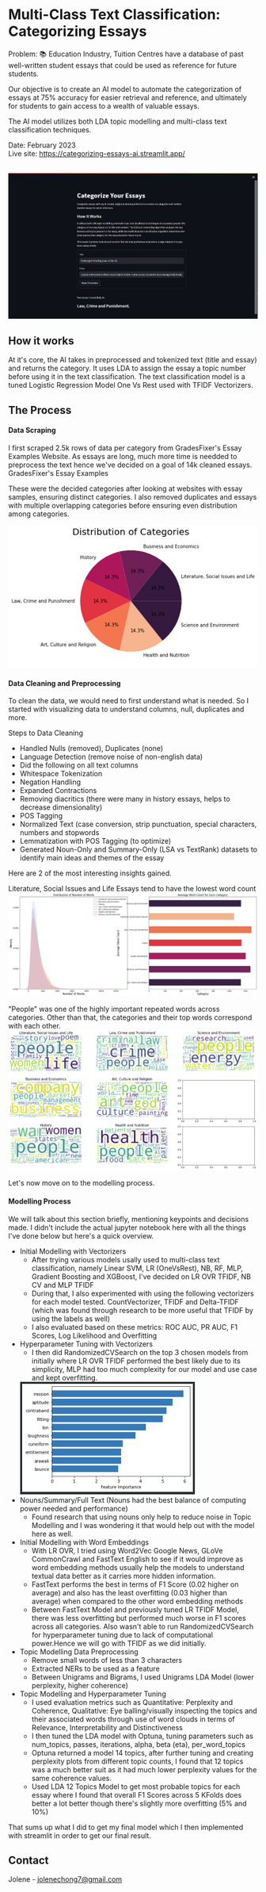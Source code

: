 # Multi-Class Text Classification: Categorizing Essays

Problem: 📚 Education Industry, Tuition Centres have a database of past well-written student essays that could be used as reference for future students.

Our objective is to create an AI model to automate the categorization of essays at 75% accuracy for easier retrieval and reference, and ultimately for students to gain access to a wealth of valuable essays.

The AI model utilizes both LDA topic modelling and multi-class text classification techniques.

Date: February 2023<br/>
Live site: https://categorizing-essays-ai.streamlit.app/ <br/><br/>

<img src="assets/Demo.png" alt="Screenshot of the results of the AI on Streamlit"/>


## How it works

At it's core, the AI takes in preprocessed and tokenized text (title and essay) and returns the category. It uses LDA to assign the essay a topic number before using it in the text classification. The text classification model is a tuned Logistic Regression Model One Vs Rest used with TFIDF Vectorizers.

## The Process

#### Data Scraping
I first scraped 2.5k rows of data per category from GradesFixer's Essay Examples Website. As essays are long, much more time is needded to preprocess the text hence we've decided on a goal of 14k cleaned essays. GradesFixer's Essay Examples

These were the decided categories after looking at websites with essay samples, ensuring distinct categories. I also removed duplicates and essays with multiple overlapping categories before ensuring even distribution among categories.

<img src="assets/distributionOfCategories.png" alt="Pie Chart of the distribution of categories"/> <br/>

#### Data Cleaning and Preprocessing
To clean the data, we would need to first understand what is needed. So I started with visualizing data to understand columns, null, duplicates and more.

Steps to Data Cleaning
- Handled Nulls (removed), Duplicates (none)
- Language Detection (remove noise of non-english data)
- Did the following on all text columns
- Whitespace Tokenization
- Negation Handling
- Expanded Contractions
- Removing diacritics (there were many in history essays, helps to decrease dimensionality)
- POS Tagging
- Normalized Text (case conversion, strip punctuation, special characters, numbers and stopwords
- Lemmatization with POS Tagging (to optimize)
- Generated Noun-Only and Summary-Only (LSA vs TextRank) datasets to identify main ideas and themes of the essay

Here are 2 of the most interesting insights gained.

Literature, Social Issues and Life Essays tend to have the lowest word count
<img src="assets/categoriesWithLongestEssays.png" alt="Pie Chart of the distribution of categories"/> <br/>

"People" was one of the highly important repeated words across categories. Other than that, the categories and their top words correspond with each other.
<img src="assets/wordCloud.png" alt="Word Cloud categorized by categories"/> <br/>

Let's now move on to the modelling process.

#### Modelling Process
We will talk about this section briefly, mentioning keypoints and decisions made. I didn't include the actual jupyter notebook here with all the things I've done below but here's a quick overview.

- Initial Modelling with Vectorizers
    - After trying various models usally used to multi-class text classification, namely Linear SVM, LR (OneVsRest), NB, RF, MLP, Gradient Boosting and XGBoost, I've decided on LR OVR TFIDF, NB CV and MLP TFIDF
    - During that, I also experimented with using the following vectorizers for each model tested. CountVectorizer, TFIDF and Delta-TFIDF (which was found through research to be more useful that TFIDF by using the labels as well)
    - I also evaluated based on these metrics: ROC AUC, PR AUC, F1 Scores, Log Likelihood and Overfitting
- Hyperparameter Tuning with Vectorizers
    - I then did RandomizedCVSearch on the top 3 chosen models from initially where LR OVR TFIDF performed the best likely due to its simplicity, MLP had too much complexity for our model and use case and kept overfitting.<br/>
    <img src="assets/featureImportance.png" alt="Feature Importance for LR OVR TFIDF model"/>
- Nouns/Summary/Full Text (Nouns had the best balance of computing power needed and performance)
    - Found research that using nouns only help to reduce noise in Topic Modelling and I was wondering it that would help out with the model here as well.
- Initial Modelling with Word Embeddings
    - With LR OVR, I tried using Word2Vec Google News, GLoVe CommonCrawl and FastText English to see if it would improve as word embedding methods usually help the models to understand textual data better as it carries more hidden information.
    - FastText performs the best in terms of F1 Score (0.02 higher on average) and also has the least overfitting (0.03 higher than average) when compared to the other word embedding methods
    - Between FastText Model and previously tuned LR TFIDF Model, there was less overfitting but performed much worse in F1 scores across all categories. Also wasn't able to run RandomizedCVSearch for hyperparameter tuning due to lack of computational power.Hence we will go with TFIDF as we did initially.
- Topic Modelling Data Preprocessing
    - Remove small words of less than 3 characters
    - Extracted NERs to be used as a feature
    - Between Unigrams and Bigrams, I used Unigrams LDA Model (lower perplexity, higher coherence)
- Topic Modelling and Hyperparameter Tuning
    - I used evaluation metrics such as Quantitative: Perplexity and Coherence, Qualitative: Eye balling/visually inspecting the topics and their associated words through use of word clouds in terms of Relevance, Interpretability and Distinctiveness
    - I then tuned the LDA model with Optuna, tuning parameters such as num_topics, passes, iterations, alpha, beta (eta), per_word_topics
    - Optuna returned a model 14 topics, after further tuning and creating perplexity plots from different topic counts, I found that 12 topics was a much better suit as it had much lower perplexity values for the same coherence values.
    - Used LDA 12 Topics Model to get most probable topics for each essay where I found that overall F1 Scores across 5 KFolds does better a lot better though there's slightly more overfitting (5% and 10%)

That sums up what I did to get my final model which I then implemented with streamlit in order to get our final result.

## Contact
Jolene - [jolenechong7@gmail.com](mailto:jolenechong7@gmail.com) <br>